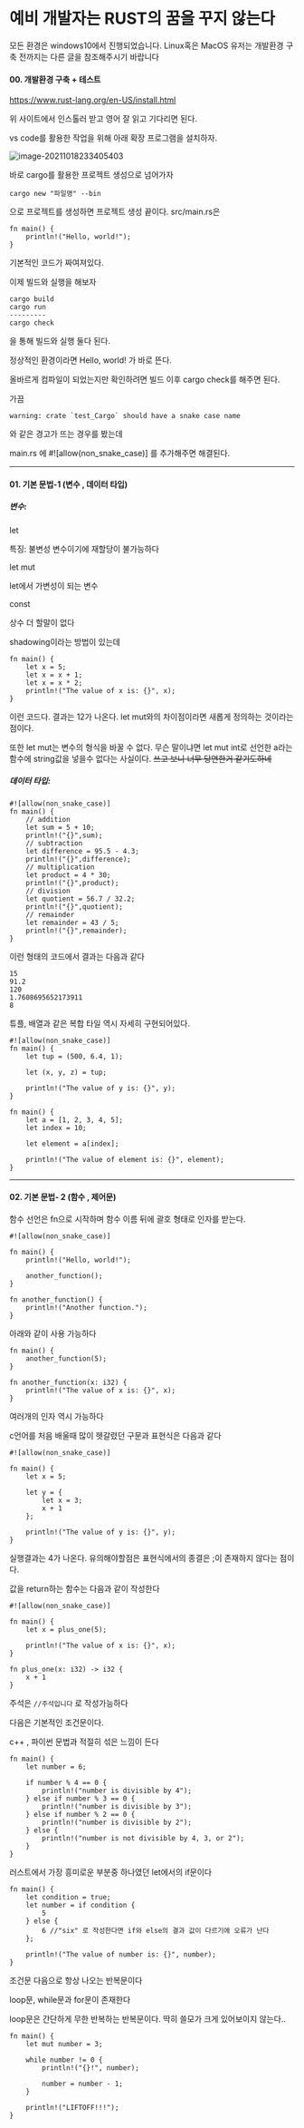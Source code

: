 # 예비 개발자는 RUST의 꿈을 꾸지 않는다

모든 환경은 windows10에서 진행되었습니다. Linux혹은 MacOS 유저는 개발환경 구축 전까지는 다른 글을 참조해주시기 바랍니다

#### 00. 개발환경 구축 + 테스트

 https://www.rust-lang.org/en-US/install.html

위 사이트에서 인스톨러 받고 영어 잘 읽고 기다리면 된다.

vs code를 활용한 작업을 위해 아래 확장 프로그램을 설치하자.

![image-20211018233405403](image-20211018233405403.png)

바로 cargo를 활용한 프로젝트 생성으로 넘어가자

```
cargo new "파일명" --bin
```

으로 프로젝트를 생성하면 프로젝트 생성 끝이다. src/main.rs은 

```
fn main() {
    println!("Hello, world!");
}
```

기본적인 코드가 짜여져있다.

이제 빌드와 실행을 해보자

```
cargo build
cargo run
---------
cargo check
```

을 통해 빌드와 실행 둘다 된다. 

정상적인 환경이라면 Hello, world! 가 바로 뜬다. 

올바르게 컴파일이 되었는지만 확인하려면 빌드 이후 cargo check를 해주면 된다.

가끔 

```
warning: crate `test_Cargo` should have a snake case name
```

와 같은 경고가 뜨는 경우를 봤는데

main.rs 에 \#![allow(non_snake_case)] 를 추가해주면 해결된다.

------

#### 01. 기본 문법-1 (변수 , 데이터 타입)

##### 변수:

let 

특징: 불변성 변수이기에 재할당이 불가능하다

let mut

let에서 가변성이 되는 변수 

const

상수 더 할말이 없다

shadowing이라는 방법이 있는데 

```
fn main() {
    let x = 5;
    let x = x + 1;
    let x = x * 2;
    println!("The value of x is: {}", x);
}
```

이런 코드다. 결과는 12가 나온다. let mut와의 차이점이라면 새롭게 정의하는 것이라는 점이다.

또한 let mut는 변수의 형식을 바꿀 수 없다. 무슨 말이냐면 let mut int로 선언한 a라는 함수에 string값을 넣을수 없다는 사실이다. ~~쓰고 보니 너무 당연한거 같기도하네~~

##### 데이터 타입: 

```
#![allow(non_snake_case)]
fn main() {
    // addition
    let sum = 5 + 10;
    println!("{}",sum);
    // subtraction
    let difference = 95.5 - 4.3;
    println!("{}",difference);
    // multiplication
    let product = 4 * 30;
    println!("{}",product);
    // division
    let quotient = 56.7 / 32.2;
    println!("{}",quotient);
    // remainder
    let remainder = 43 / 5;
    println!("{}",remainder);
}
```

이런 형태의 코드에서 결과는 다음과 같다

```
15
91.2
120
1.7608695652173911
8
```



튜플, 배열과 같은 복합 타일 역시 자세히 구현되어있다.

```
#![allow(non_snake_case)]
fn main() {
    let tup = (500, 6.4, 1);

    let (x, y, z) = tup;

    println!("The value of y is: {}", y);
}
```

```
fn main() {
    let a = [1, 2, 3, 4, 5];
    let index = 10;

    let element = a[index];

    println!("The value of element is: {}", element);
}
```

------

#### 02. 기본 문법-  2 (함수 , 제어문)

함수 선언은 fn으로 시작하며 함수 이름 뒤에 괄호 형태로 인자를 받는다. 

```
#![allow(non_snake_case)]

fn main() {
    println!("Hello, world!");

    another_function();
}

fn another_function() {
    println!("Another function.");
}
```

아래와 같이 사용 가능하다

```
fn main() {
    another_function(5);
}

fn another_function(x: i32) {
    println!("The value of x is: {}", x);
}
```

여러개의 인자 역시 가능하다 

c언어를 처음 배울때 많이 헷갈렸던 구문과 표현식은 다음과 같다

```
#![allow(non_snake_case)]

fn main() {
    let x = 5;

    let y = {
        let x = 3;
        x + 1
    };

    println!("The value of y is: {}", y);
}
```

실행결과는 4가 나온다.  유의해야할점은 표현식에서의 종결은 ;이 존재하지 않다는 점이다. 

값을 return하는 함수는 다음과 같이 작성한다 

```
#![allow(non_snake_case)]

fn main() {
    let x = plus_one(5);

    println!("The value of x is: {}", x);
}

fn plus_one(x: i32) -> i32 {
    x + 1
}
```

주석은 `//주석입니다` 로 작성가능하다

다음은 기본적인 조건문이다.

 c++ , 파이썬 문법과 적절히 섞은 느낌이 든다 

```
fn main() {
    let number = 6;

    if number % 4 == 0 {
        println!("number is divisible by 4");
    } else if number % 3 == 0 {
        println!("number is divisible by 3");
    } else if number % 2 == 0 {
        println!("number is divisible by 2");
    } else {
        println!("number is not divisible by 4, 3, or 2");
    }
}
```

러스트에서 가장 흥미로운 부분중 하나였던 let에서의 if문이다

```
fn main() {
    let condition = true;
    let number = if condition {
        5
    } else {
        6 //"six" 로 작성한다면 if와 else의 결과 값이 다르기에 오류가 난다 
    };

    println!("The value of number is: {}", number);
}
```

조건문 다음으로 항상 나오는 반복문이다

loop문, while문과 for문이 존재한다

loop문은 간단하게 무한 반복하는 반복문이다. 딱히 쓸모가 크게 있어보이지 않는다..

```
fn main() {
    let mut number = 3;

    while number != 0 {
        println!("{}!", number);

        number = number - 1;
    }

    println!("LIFTOFF!!!");
}

```

